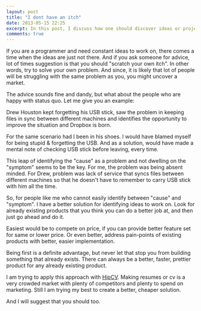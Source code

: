 ```yaml
---
layout: post
title: "I dont have an itch"
date: 2013-05-15 22:25
excerpt: In this post, I discuss how one should discover ideas or projects to work on.
comments: true
---
```


If you are a programmer and need constant ideas to work on, there comes a time when the ideas are just not there. And if you ask someone for advice, lot of times suggestion is that you should "scratch your own itch". In other words, try to solve your own problem. And since, it is likely that lot of people will be struggling with the same problem as you, you might uncover a market.

The advice sounds fine and dandy, but what about the people who are happy with status quo. Let me give you an example:

<!--more-->
Drew Houston kept forgetting his USB stick, saw the problem in keeping files in sync between different machines and identifies the opportunity to improve the situation and Dropbox is born.

For the same scenario had I been in his shoes. I would have blamed myself for being stupid & forgetting the USB. And as a solution, would have made a mental note of checking USB stick before leaving, every time.

This leap of identifying the "cause" as a problem and not dwelling on the "symptom" seems to be the key. For me, the problem was being absent minded. For Drew, problem was lack of service that syncs files between different machines so that he doesn't have to remember to carry USB stick with him all the time.

So, for people like me who cannot easily identify between "cause" and "symptom". I have a better solution for identifying ideas to work on. Look for already existing products that you think you can do a better job at, and then just go ahead and do it.

Easiest would be to compete on price, if you can provide better feature set for same or lower price. Or even better, address pain-points of existing products with better, easier implementation.

Being first is a definite advantage, but never let that stop you from building something that already exists. There can always be a better, faster, prettier product for any already existing product.

I am trying to apply this approach with [HipCV](https://hipcv.com). Making resumes or cv is a very crowded market with plenty of competitors and plenty to spend on marketing. Still I am trying my best to create a better, cheaper solution.

And I will suggest that you should too.